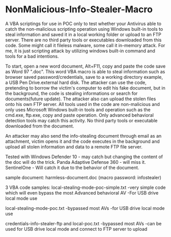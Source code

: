 # NonMalicious-Info-Stealer-Macro
A VBA scriptings for use in POC only to test whether your Antivirus able to catch the non-malicious scripting operation using Windows built-in tools to steal information and saved it in a local working folder or upload to an FTP server. There are no third party tools or executables downloaded from this code. Some might call it fileless malware, some call it in-memory attack. For me, it is just scripting attack by utilizing windows built-in command and tools for a bad intentions.

To start, open a new word document, Alt+F11, copy and paste the code save as Word 97 ".doc".
This word VBA macro is able to steal information such as browser saved password/credentials, save to a working directory example, a USB Pen Drive.external hard disk.
The attacker can use the code, pretending to borrow the victim's computer to edit his fake document, but in the background,
the code is stealing informations or search for documents(future update). The attacker also can upload the stolen files onto his own FTP server.
All tools used in the code are non-malicious and only uses Microsoft Windows built-in tools and operation such as the cmd.exe, ftp.exe, 
copy and paste operation. Only advanced behavioral detection tools may catch this activity. No third party tools or executable downloaded from the document.

An attacker may also send the info-stealing document through email as an attachment, victim opens it and the code executes in the background and upload all stolen information and data to a remote FTP file server. 

Tested with
Windows Defender 10 - may catch but changing the content of the doc will do the trick.
Panda Adaptive Defense 360 - will miss it.
SentinelOne - Will catch it due to the behavior of the document.

sample document: harmless-document.doc (macro password: infostealer)

3 VBA code samples:
local-stealing-mode-poc-simple.txt
-very simple code which will even bypass the most Advanced behavioral AV
-For USB drive local mode use

local-stealing-mode-poc.txt
-bypassed most AVs
-for USB drive local mode use

credentials-info-stealer-ftp and local-poc.txt
-bypassed most AVs
-can be used for USB drive local mode and connect to FTP server to upload



